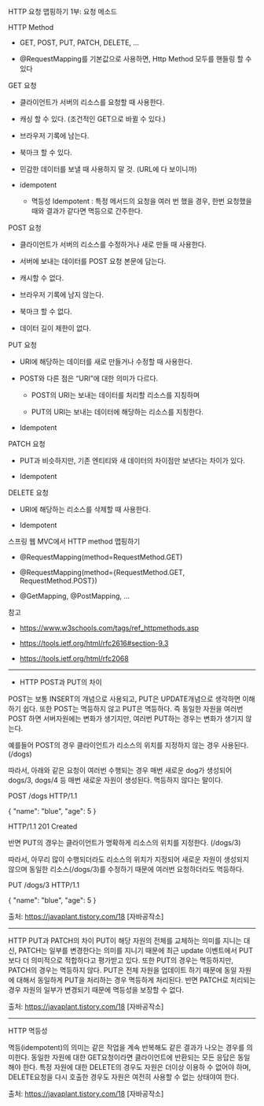 HTTP 요청 맵핑하기 1부: 요청 메소드 
 
HTTP Method

- GET, POST, PUT, PATCH, DELETE, ...

- @RequestMapping를 기본값으로 사용하면, Http Method 모두를 핸들링 할 수 있다

GET 요청

- 클라이언트가 서버의 리소스를 요청할 때 사용한다.

- 캐싱 할 수 있다. (조건적인 GET으로 바뀔 수 있다.)

- 브라우저 기록에 남는다.

- 북마크 할 수 있다.

- 민감한 데이터를 보낼 때 사용하지 말 것. (URL에 다 보이니까) 

- idempotent

	- 멱등성 Idempotent : 특정 메서드의 요청을 여러 번 했을 경우, 한번 요청했을 때와 결과가 같다면 멱등으로 간주한다.

POST 요청

- 클라이언트가 서버의 리소스를 수정하거나 새로 만들 때 사용한다. 

- 서버에 보내는 데이터를 POST 요청 본문에 담는다.

- 캐시할 수 없다.

- 브라우저 기록에 남지 않는다.

- 북마크 할 수 없다.

- 데이터 길이 제한이 없다.

PUT 요청

- URI에 해당하는 데이터를 새로 만들거나 수정할 때 사용한다. 

- POST와 다른 점은 “URI”에 대한 의미가 다르다.

	- POST의 URI는 보내는 데이터를 처리할 리소스를 지칭하며
	
	- PUT의 URI는 보내는 데이터에 해당하는 리소스를 지칭한다. 
	
- Idempotent

PATCH 요청

- PUT과 비슷하지만, 기존 엔티티와 새 데이터의 차이점만 보낸다는 차이가 있다. 

- Idempotent

DELETE 요청

- URI에 해당하는 리소스를 삭제할 때 사용한다. 

- Idempotent

스프링 웹 MVC에서 HTTP method 맵핑하기

- @RequestMapping(method=RequestMethod.GET)

- @RequestMapping(method={RequestMethod.GET, RequestMethod.POST}) 

- @GetMapping, @PostMapping, ...

참고

- https://www.w3schools.com/tags/ref_httpmethods.asp 

- https://tools.ietf.org/html/rfc2616#section-9.3 

- https://tools.ietf.org/html/rfc2068

---

- HTTP POST과 PUT의 차이

POST는 보통 INSERT의 개념으로 사용되고, PUT은 UPDATE개념으로 생각하면 이해하기 쉽다. 또한 POST는 멱등하지 않고 PUT은 멱등하다. 즉 동일한 자원을 여러번 POST 하면 서버자원에는 변화가 생기지만, 여러번 PUT하는 경우는 변화가 생기지 않는다.

예를들어 POST의 경우 클라이언트가 리소스의 위치를 지정하지 않는 경우 사용된다. (/dogs)

따라서, 아래와 같은 요청이 여러번 수행되는 경우 매번 새로운 dog가 생성되어 dogs/3, dogs/4 등 매번 새로운 자원이 생성된다. 멱등하지 않다는 말이다.

POST /dogs HTTP/1.1

{ "name": "blue", "age": 5 }

HTTP/1.1 201 Created


반면 PUT의 경우는 클라이언트가 명확하게 리소스의 위치를 지정한다. (/dogs/3)

따라서, 아무리 많이 수행되더라도 리소스의 위치가 지정되어 새로운 자원이 생성되지 않으며 동일한 리소스(/dogs/3)를 수정하기 때문에 여러번 요청하더라도 멱등하다.

PUT /dogs/3 HTTP/1.1

{ "name": "blue", "age": 5 }

출처: https://javaplant.tistory.com/18 [자바공작소]

---

HTTP PUT과 PATCH의 차이
PUT이 해당 자원의 전체를 교체하는 의미를 지니는 대신, PATCH는 일부를 변경한다는 의미를 지니기 때문에 최근 update 이벤트에서 PUT보다 더 의미적으로 적합하다고 평가받고 있다. 또한 PUT의 경우는 멱등하지만, PATCH의 경우는 멱등하지 않다. PUT은 전체 자원을 업데이트 하기 때문에 동일 자원에 대해서 동일하게 PUT을 처리하는 경우 멱등하게 처리된다. 반면 PATCH로 처리되는 경우 자원의 일부가 변경되기 때문에 멱등성을 보장할 수 없다.

출처: https://javaplant.tistory.com/18 [자바공작소]

---

HTTP 멱등성


멱등(idempotent)의 의미는 같은 작업을 계속 반복해도 같은 결과가 나오는 경우를 의미한다. 동일한 자원에 대한 GET요청이라면 클라이언트에 반환되는 모든 응답은 동일해야 한다. 특정 자원에 대한 DELETE의 경우도 자원은 더이상 이용하 수 없어야 하며, DELETE요청을 다시 호출한 경우도 자원은 여전히 사용할 수 없는 상태야여 한다. 


출처: https://javaplant.tistory.com/18 [자바공작소]